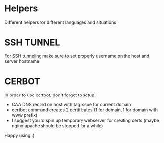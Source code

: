 # Helpers
Different helpers for different languages and situations

# SSH TUNNEL
For SSH tunneling make sure to set properly username on the host and server hostname

# CERBOT
In order to use certbot, don't forget to setup:
- CAA DNS record on host with tag issue for current domain
- certbot command creates 2 certificates (1 for domain, 1 for domain with www prefix)
- I suggest you to spin up temporary webserver for creating certs (maybe nginx|apache should be stopped for a while)

Happy using :) 
